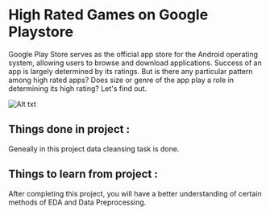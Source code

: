 # High Rated Games on Google Playstore

Google Play Store serves as the official app store for the Android operating system, allowing users to browse and download applications. Success of an app is largely determined by its ratings.
But is there any particular pattern among high rated apps? Does size or genre of the app play a role in determining its high rating?
Let's find out.<br/>

![Alt txt](https://miro.medium.com/max/2560/1*Ptv1_9wX9O2Rm2IBklyufw.png)

## Things done in project :
Geneally in this project data cleansing task is done.

## Things to learn from project :
After completing this project, you will have a better understanding of certain methods of EDA and Data Preprocessing. 
